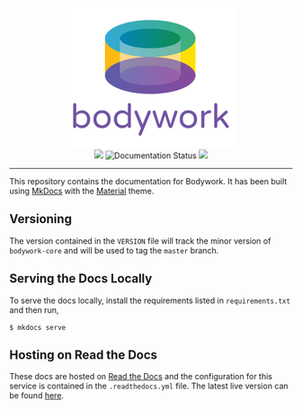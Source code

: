 <div align="center">
<img src="docs/images/bodywork_logo.png"/>
</div>

<div align="center">
<img src="https://circleci.com/gh/bodywork-ml/bodywork-docs.svg?style=shield"/>
<img src='https://readthedocs.org/projects/bodywork/badge/?version=latest' alt='Documentation Status' />
<img src="https://img.shields.io/github/license/bodywork-ml/bodywork-core?color=success"/>
</div>

---

This repository contains the documentation for Bodywork. It has been built using [MkDocs](https://www.mkdocs.org) with the [Material](https://squidfunk.github.io/mkdocs-material/) theme. 

## Versioning

The version contained in the `VERSION` file will track the minor version of `bodywork-core` and will be used to tag the `master` branch.

## Serving the Docs Locally

To serve the docs locally, install the requirements listed in `requirements.txt` and then run,

```shell
$ mkdocs serve
```

## Hosting on Read the Docs

These docs are hosted on [Read the Docs](https://readthedocs.org) and the configuration for this service is contained in the `.readthedocs.yml` file. The latest live version can be found [here](https://bodywork.readthedocs.io/en/latest/).
